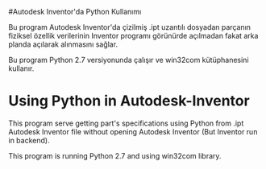 #Autodesk Inventor'da Python Kullanımı

Bu program Autodesk Inventor'da çizilmiş .ipt uzantılı dosyadan parçanın fiziksel özellik verilerinin Inventor programı görünürde açılmadan fakat arka planda açılarak alınmasını sağlar.

Bu program Python 2.7 versiyonunda çalışır ve win32com kütüphanesini kullanır.


# Using Python in Autodesk-Inventor

This program serve getting part's specifications using Python from .ipt Autodesk Inventor file without opening Autodesk Inventor (But Inventor run in backend).

This program is running Python 2.7 and using win32com library. 
